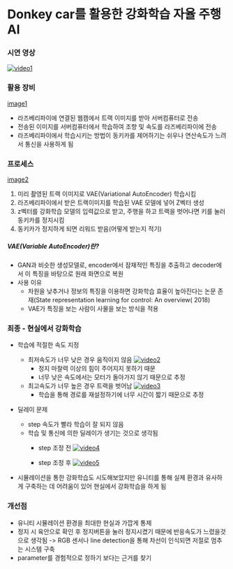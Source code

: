 # Donkey car를 활용한 강화학습 자율 주행 AI

### 시연 영상

[![video1](https://www.youtube.com/vi/tG6PzkzNBeA/6.jpg)](https://www.youtube.com/watch?v=tG6PzkzNBeA)

### 활용 장비

[image1](./img/image1.png)

- 라즈베리파이에 연결된 웹캠에서 트랙 이미지를 받아 서버컴퓨터로 전송
- 전송된 이미지를 서버컴퓨터에서 학습하여 조향 및 속도를 라즈베리파이에 전송
- 라즈베리파이에서 학습시키는 방법이 동키카를 제어하기는 쉬우나 연산속도가 느려서 통신을 사용하게 됨

### 프로세스

[image2](./img/image2.png)

1. 미리 촬영된 트랙 이미지로 VAE(Variational AutoEncoder) 학습시킴
2. 라즈베리파이에서 받은 트랙이미지를 학습된 VAE 모델에 넣어 Z벡터 생성
3. z벡터를 강화학습 모델의 입력값으로 받고, 주행을 하고 트랙을 벗어나면 키를 눌러 동키카를 정지시킴
4. 동키카가 정지하게 되면 리워드 받음(어떻게 받는지 적기)

##### VAE(Variable AutoEncoder)란?

- GAN과 비슷한 생성모델로, encoder에서 잠재적인 특징을 추출하고 decoder에서 이 특징을 바탕으로 원래 화면으로 복원
- 사용 이유
    - 차원을 낮추거나 정보의 특징을 이용하면 강화학습 효율이 높아진다는 논문 존재(State representation learning for control: An overview( 2018)
    - VAE가 특징을 보는 사람이 사물을 보는 방식을 적용

### 최종 - 현실에서 강화학습

- 학습에 적절한 속도 지정
    - 최저속도가 너무 낮은 경우 움직이지 않음
    [![video2](https://www.youtube.com/vi/UP-_dsFeJJU/3.jpg)](https://www.youtube.com/watch?v=UP-_dsFeJJU)
        - 정지 마찰력 이상의 힘이 주어지지 못하기 때문
        - 너무 낮은 속도에서는 모터가 돌아가지 않기 때문으로 추정
    - 최고속도가 너무 높은 경우 트랙을 벗어남
    [![video3](https://www.youtube.com/vi/jsA50GmcrXY/0.jpg)](https://www.youtube.com/watch?v=jsA50GmcrXY)
        - 학습을 통해 경로를 재설정하기에 너무 시간이 짧기 때문으로 추정

- 딜레이 문제
    - step 속도가 빨라 학습이 잘 되지 않음
    - 학습 및 통신에 의한 딜레이가 생기는 것으로 생각됨
        - step 조정 전
        [![video4](https://www.youtube.com/vi/ffiRRhRHCIE/5.jpg)](https://www.youtube.com/watch?v=ffiRRhRHCIE)

        - step 조정 후
        [![video5](https://www.youtube.com/vi/hI-R7GhPfQ4/5.jpg)](https://www.youtube.com/watch?v=hI-R7GhPfQ4)

- 시뮬레이션을 통한 강화학습도 시도해보았지만 유니티를 통해 실제 환경과 유사하게 구축하는 데 어려움이 있어 현실에서 강화학습을 하게 됨


### 개선점

- 유니티 시뮬레이션 환경을 최대한 현실과 가깝게 통제
- 정지 시 육안으로 확인 후 정지버튼을 눌러 정지시켰기 때문에 반응속도가 느렸을것으로 생각됨 -> RGB 센서나 line detection을 통해 차선이 인식되면 저절로 멈추는 시스템 구축
- parameter를 경험적으로 정하기 보다는 근거를 찾기
